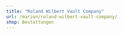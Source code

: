 ```yaml
---
title: "Roland Wilbert Vault Company"
url: /marion/roland-wilbert-vault-company/
shop: Bestattungen
---
```

